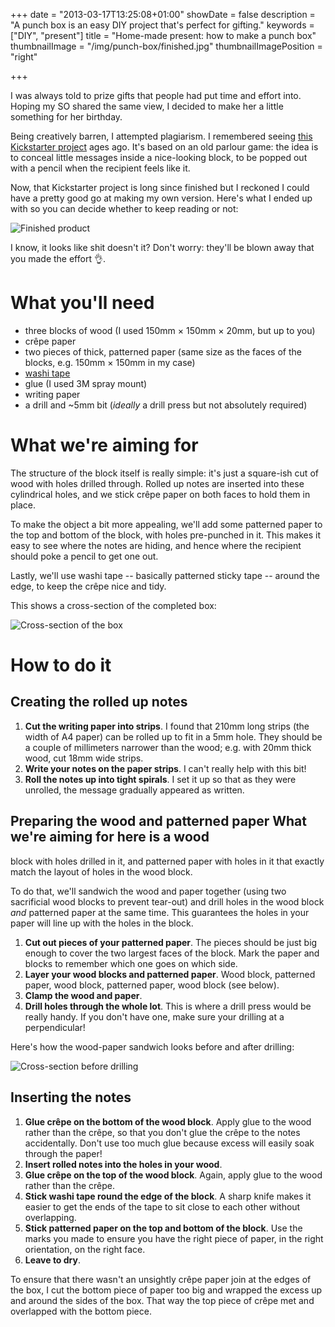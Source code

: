+++
date = "2013-03-17T13:25:08+01:00"
showDate = false
description = "A punch box is an easy DIY project that's perfect for gifting."
keywords = ["DIY", "present"]
title = "Home-made present: how to make a punch box"
thumbnailImage = "/img/punch-box/finished.jpg"
thumbnailImagePosition = "right"

+++

I was always told to prize gifts that people had put time and effort into.
Hoping my SO shared the same view, I decided to make her a little something for
her birthday.

Being creatively barren, I attempted plagiarism. I remembered seeing [this
Kickstarter
project](http://www.kickstarter.com/projects/leafcutterdesigns/retro-punch-boxes-for-valentines-day)
ages ago. It's based on an old parlour game: the idea is to conceal little
messages inside a nice-looking block, to be popped out with a pencil when the
recipient feels like it.
<!--more-->

Now, that Kickstarter project is long since finished but I reckoned I could
have a pretty good go at making my own version. Here's what I ended up with so
you can decide whether to keep reading or not:

![Finished product](/img/punch-box/finished.jpg)

I know, it looks like shit doesn't it? Don't worry: they'll be blown away that
you made the effort &#x1f44c;.

# What you'll need

* three blocks of wood (I used 150mm × 150mm × 20mm, but up to you)
* crêpe paper
* two pieces of thick, patterned paper (same size as the faces of the blocks,
  e.g. 150mm × 150mm in my case)
* [washi tape](http://www.cutetape.com/)
* glue (I used 3M spray mount)
* writing paper
* a drill and ~5mm bit (_ideally_ a drill press but not absolutely required)

# What we're aiming for

The structure of the block itself is really simple: it's just a square-ish cut
of wood with holes drilled through. Rolled up notes are inserted into these
cylindrical holes, and we stick crêpe paper on both faces to hold them in
place.

To make the object a bit more appealing, we'll add some patterned paper to the
top and bottom of the block, with holes pre-punched in it. This makes it easy
to see where the notes are hiding, and hence where the recipient should poke a
pencil to get one out.

Lastly, we'll use washi tape -- basically patterned sticky tape -- around the
edge, to keep the crêpe nice and tidy.

This shows a cross-section of the completed box:

![Cross-section of the box](/img/punch-box/cross-section.png)

# How to do it

## Creating the rolled up notes
1. **Cut the writing paper into strips**. I found that 210mm long strips (the
   width of A4 paper) can be rolled up to fit in a 5mm hole. They should be a
   couple of millimeters narrower than the wood; e.g. with 20mm thick wood, cut
   18mm wide strips.
1. **Write your notes on the paper strips**. I can't really help with this bit!
1. **Roll the notes up into tight spirals**. I set it up so that as they were
   unrolled, the message gradually appeared as written.

## Preparing the wood and patterned paper What we're aiming for here is a wood
block with holes drilled in it, and patterned paper with holes in it that
exactly match the layout of holes in the wood block.

To do that, we'll sandwich the wood and paper together (using two sacrificial
wood blocks to prevent tear-out) and drill holes in the wood block _and_
patterned paper at the same time. This guarantees the holes in your paper will
line up with the holes in the block.

1. **Cut out pieces of your patterned paper**. The pieces should be just big
   enough to cover the two largest faces of the block. Mark the paper and
   blocks to remember which one goes on which side.
1. **Layer your wood blocks and patterned paper**. Wood block, patterned paper,
   wood block, patterned paper, wood block (see below).
1. **Clamp the wood and paper**.
1. **Drill holes through the whole lot**. This is where a drill press would be
   really handy. If you don't have one, make sure your drilling at a
   perpendicular!

Here's how the wood-paper sandwich looks before and after drilling:

![Cross-section before
drilling](/img/punch-box/cross-section-before-drilling.png)

## Inserting the notes

1. **Glue crêpe on the bottom of the wood block**. Apply glue to the wood
   rather than the crêpe, so that you don't glue the crêpe to the notes
   accidentally. Don't use too much glue because excess will easily soak
   through the paper!
1. **Insert rolled notes into the holes in your wood**.
1. **Glue crêpe on the top of the wood block**. Again, apply glue to the wood
   rather than the crêpe.
1. **Stick washi tape round the edge of the block**. A sharp knife makes it
   easier to get the ends of the tape to sit close to each other without
   overlapping.
1. **Stick patterned paper on the top and bottom of the block**. Use the marks
   you made to ensure you have the right piece of paper, in the right
   orientation, on the right face.
1. **Leave to dry**.

To ensure that there wasn't an unsightly crêpe paper join at the edges of the
box, I cut the bottom piece of paper too big and wrapped the excess up and
around the sides of the box. That way the top piece of crêpe met and overlapped
with the bottom piece.

